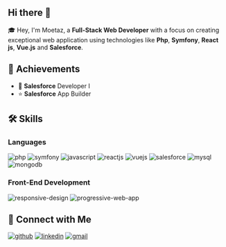 ## Hi there 👋
🎓 Hey, I'm Moetaz, a **Full-Stack Web Developer** with a focus on creating exceptional web application using technologies like **Php**, **Symfony**, **React js**, **Vue.js** and **Salesforce**.

## 🏅 Achievements

- 🚀 **Salesforce** Developer I
- ⭐ **Salesforce** App Builder

## 🛠️ Skills

### Languages

![php](https://img.shields.io/badge/php-38B2AC?style=for-the-badge&logo=php&logoColor=white)
![symfony](https://img.shields.io/badge/Symfony-339933?style=for-the-badge&logo=symfony&logoColor=white)
![javascript](https://img.shields.io/badge/JavaScript-323330?style=for-the-badge&logo=javascript&logoColor=F7DF1E)
![reactjs](https://img.shields.io/badge/React.js-00C58E?style=for-the-badge&logo=react&logoColor=white)
![vuejs](https://img.shields.io/badge/Vue.js-4FC08D?style=for-the-badge&logo=vue.js&logoColor=white)
![salesforce](https://img.shields.io/badge/salesforce-38B2AC?style=for-the-badge&logo=php&logoColor=white)
![mysql](https://img.shields.io/badge/Symfony-339933?style=for-the-badge&logo=mysql&logoColor=white)
![mongodb](https://img.shields.io/badge/MongoDB-47A248?style=for-the-badge&logo=mongodb&logoColor=white)

### Front-End Development

![responsive-design](https://img.shields.io/badge/Responsive_Design-4285F4?style=for-the-badge&logo=googlechrome&logoColor=white)
![progressive-web-app](https://img.shields.io/badge/Progressive_Web_App-4285F4?style=for-the-badge&logo=googlechrome&logoColor=white)

## 📝 Connect with Me

[![github](https://img.shields.io/badge/GitHub-000000?style=for-the-badge&logo=GitHub&logoColor=white)](https://github.com/torkhani)
[![linkedin](https://img.shields.io/badge/LinkedIn-0077B5?style=for-the-badge&logo=LinkedIn&logoColor=white)](https://bit.ly/MoetazLinkedinProfile)
[![gmail](https://img.shields.io/badge/Gmail-D14836?style=for-the-badge&logo=Gmail&logoColor=white)](mailto:torkhani.moetez@gmail.com)
